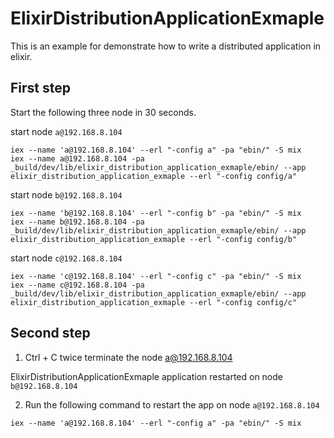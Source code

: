 # ElixirDistributionApplicationExmaple

This is an example for demonstrate how to write a distributed application in elixir.

## First step

Start the following three node in 30 seconds.

start node `a@192.168.8.104`

```
iex --name 'a@192.168.8.104' --erl "-config a" -pa "ebin/" -S mix
iex --name a@192.168.8.104 -pa _build/dev/lib/elixir_distribution_application_exmaple/ebin/ --app elixir_distribution_application_exmaple --erl "-config config/a"
```

start node `b@192.168.8.104`

```
iex --name 'b@192.168.8.104' --erl "-config b" -pa "ebin/" -S mix
iex --name b@192.168.8.104 -pa _build/dev/lib/elixir_distribution_application_exmaple/ebin/ --app elixir_distribution_application_exmaple --erl "-config config/b"

```

start node `c@192.168.8.104`

```
iex --name 'c@192.168.8.104' --erl "-config c" -pa "ebin/" -S mix
iex --name c@192.168.8.104 -pa _build/dev/lib/elixir_distribution_application_exmaple/ebin/ --app elixir_distribution_application_exmaple --erl "-config config/c"

```

## Second step

1. Ctrl + C twice terminate the node a@192.168.8.104

  ElixirDistributionApplicationExmaple application restarted on node `b@192.168.8.104`

2. Run the following command to restart the app on node `a@192.168.8.104`

```
iex --name 'a@192.168.8.104' --erl "-config a" -pa "ebin/" -S mix
```


